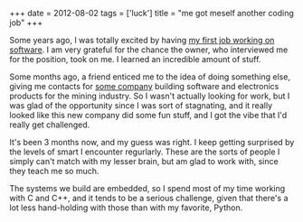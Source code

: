 +++
date = 2012-08-02
tags = ['luck']
title = "me got meself another coding job"
+++

Some years ago, I was totally excited by having [my first job working on
software]. I am very grateful for the chance the owner, who interviewed
me for the position, took on me. I learned an incredible amount of
stuff.

Some months ago, a friend enticed me to the idea of doing something
else, giving me contacts for [some company] building software and
electronics products for the mining industry. So I wasn\'t actually
looking for work, but I was glad of the opportunity since I was sort of
stagnating, and it really looked like this new company did some fun
stuff, and I got the vibe that I\'d really get challenged.

It\'s been 3 months now, and my guess was right. I keep getting
surprised by the levels of smart I encounter regurlarly. These are the
sorts of people I simply can\'t match with my lesser brain, but am glad
to work with, since they teach me so much.

The systems we build are embedded, so I spend most of my time working
with C and C++, and it tends to be a serious challenge, given that
there\'s a lot less hand-holding with those than with my favorite,
Python.

  [my first job working on software]: http://tshepang.net/me-got-meself-a-coding-job
  [some company]: http://eiq.co.za
